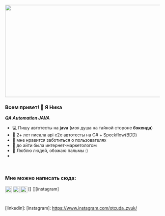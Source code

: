 <br clear="both">

<div align="center">
  <img height="300" width="600" src="https://media.giphy.com/media/v1.Y2lkPTc5MGI3NjExZzJ0cWVwYXRyemQxbHI3N2RhenF2eTJvaWwzOGxrMHR2anJ6ZGc1ZCZlcD12MV9pbnRlcm5hbF9naWZfYnlfaWQmY3Q9Zw/7MZ0v9KynmiSA/giphy.gif"  />
</div>

### Всем привет! 👋 Я Ника

**_QA Automation JAVA_**

- 💻 Пишу автотесты на **java** (моя душа на тайной стороне **бэкенда**)
- 💪 2+ лет писала api e2e автотесты на C# + Speckflow(BDD)
- 🧲 мне нравится заботиться о пользователях
- 🚀 до айти была интернет-маркетологом
- 🌴 Люблю людей, обожаю пальмы :)
- 
<br />

### Мне можно написать сюда:

[<img align="left" alt="NikaSycheva | Telegram" width="22px" src="https://cdn.jsdelivr.net/npm/simple-icons@3.13.0/icons/telegram.svg" />][Telegram]
[<img align="left" alt="NikaSycheva | LinkedIn" width="22px" src="https://cdn.jsdelivr.net/npm/simple-icons@v3/icons/linkedin.svg" />]
[<img align="left" alt="NikaSycheva | Instagram" width="22px" src="https://cdn.jsdelivr.net/npm/simple-icons@v3/icons/instagram.svg" />][instagram]

<br />



[Telegram]: https://t.me/otcuda_zvuk
[linkedin]:
[instagram]: https://www.instagram.com/otcuda_zvuk/

